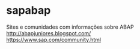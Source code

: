 # sapabap  
Sites e comunidades com informações sobre ABAP  
http://abapjuniores.blogspot.com/  
https://www.sap.com/community.html  
